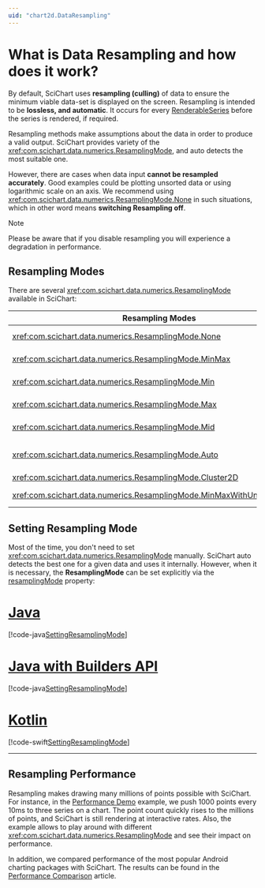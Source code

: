 ```yaml
---
uid: "chart2d.DataResampling"
---
```


# What is Data Resampling and how does it work?
By default, SciChart uses **resampling (culling)** of data to ensure the minimum viable data-set is displayed on the screen. Resampling is intended to be **lossless, and automatic**. It occurs for every [RenderableSeries](xref:chart2d.2DChartTypes) before the series is rendered, if required.

Resampling methods make assumptions about the data in order to produce a valid output. SciChart provides variety of the <xref:com.scichart.data.numerics.ResamplingMode>, and auto detects the most suitable one. 

However, there are cases when data input **cannot be resampled accurately**. Good examples could be plotting unsorted data or using logarithmic scale on an axis. We recommend using <xref:com.scichart.data.numerics.ResamplingMode.None> in such situations, which in other word means **switching Resampling off**.

> [!NOTE]
> Please be aware that if you disable resampling you will experience a degradation in performance.

## Resampling Modes
There are several <xref:com.scichart.data.numerics.ResamplingMode> available in SciChart:

| **Resampling Modes**                                                     | **Description**                                                                                                                                       |
| ------------------------------------------------------------------------ | ----------------------------------------------------------------------------------------------------------------------------------------------------- |
| <xref:com.scichart.data.numerics.ResamplingMode.None>                    | **switches off** Resampling on a <xref:com.scichart.charting.visuals.renderableSeries.IRenderableSeries>.                                             |
| <xref:com.scichart.data.numerics.ResamplingMode.MinMax>                  | suitable for evenly-spaced data. Resamples by taking **the min-max** of oversampled data.                                                             |
| <xref:com.scichart.data.numerics.ResamplingMode.Min>                     | suitable for evenly-spaced data. Resamples by taking the **minimum point** of oversampled data.                                                       |
| <xref:com.scichart.data.numerics.ResamplingMode.Max>                     | suitable for evenly-spaced data. Resamples by taking the **maximum point** of oversampled data.                                                       |
| <xref:com.scichart.data.numerics.ResamplingMode.Mid>                     | suitable for evenly-spaced data. Resamples by taking the **median point** of oversampled data.                                                        |
| <xref:com.scichart.data.numerics.ResamplingMode.Auto>                    | This is the **default** mode. It auto-detects the most suitable resampling algorithm - **fastest and most accurate** - for the type of data appended. |
| <xref:com.scichart.data.numerics.ResamplingMode.Cluster2D>               | Groups close points in 2D space                                                                                                                       | 
| <xref:com.scichart.data.numerics.ResamplingMode.MinMaxWithUnevenSpacing> | not suitable for evenly-spaced data. Resamples by taking **the min-max** of oversampled data.                                                         | 

## Setting Resampling Mode
Most of the time, you don't need to set <xref:com.scichart.data.numerics.ResamplingMode> manually. SciChart auto detects the best one for a given data and uses it internally. However, when it is necessary, the **ResamplingMode** can be set explicitly via the [resamplingMode](xref:com.scichart.charting.visuals.renderableSeries.IRenderableSeries.setResamplingMode(com.scichart.data.numerics.ResamplingMode)) property:

# [Java](#tab/java)
[!code-java[SettingResamplingMode](../../samples/sandbox/app/src/main/java/com/scichart/docsandbox/examples/java/series2d/DataResampling.java#SettingResamplingMode)]
# [Java with Builders API](#tab/javaBuilder)
[!code-java[SettingResamplingMode](../../samples/sandbox/app/src/main/java/com/scichart/docsandbox/examples/javaBuilder/series2d/DataResampling.java#SettingResamplingMode)]
# [Kotlin](#tab/kotlin)
[!code-swift[SettingResamplingMode](../../samples/sandbox/app/src/main/java/com/scichart/docsandbox/examples/kotlin/series2d/DataResampling.kt#SettingResamplingMode)]
***

## Resampling Performance
Resampling makes drawing many millions of points possible with SciChart. For instance, in the [Performance Demo](https://www.scichart.com/example/android-chart/android-chart-realtime-performance-demo/) example, we push 1000 points every 10ms to three series on a chart. The point count quickly rises to the millions of points, and SciChart is still rendering at interactive rates. Also, the example allows to play around with different <xref:com.scichart.data.numerics.ResamplingMode> and see their impact on performance.

In addition, we compared performance of the most popular Android charting packages with SciChart. The results can be found in the [Performance Comparison](https://www.scichart.com/android-chart-performance-comparison/) article.

